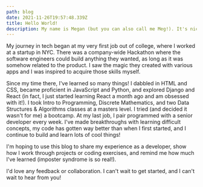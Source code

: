 ```yaml
---
path: blog
date: 2021-11-26T19:57:48.339Z
title: Hello World!
description: My name is Megan (but you can also call me Meg!). It's nice to meet you.
---
```

My journey in tech began at my very first job out of college, where I worked at a startup in NYC. There was a company-wide Hackathon where the software engineers could build anything they wanted, as long as it was somehow related to the product. I saw the magic they created with various apps and I was inspired to acquire those skills myself.

Since my time there, I've learned so many things! I dabbled in HTML and CSS, became proficient in JavaScript and Python, and explored Django and React (in fact, I just started learning React a month ago and am obsessed with it!). I took Intro to Programming, Discrete Mathematics, and two Data Structures & Algorithms classes at a masters level. I tried (and decided it wasn't for me) a bootcamp. At my last job, I pair programmed with a senior developer every week. I've made breakthroughs with learning difficult concepts, my code has gotten way better than when I first started, and I continue to build and learn lots of cool things!

I'm hoping to use this blog to share my experience as a developer, show how I work through projects or coding exercises, and remind me how much I've learned (imposter syndrome is so real!).

I'd love any feedback or collaboration. I can't wait to get started, and I can't wait to hear from you!